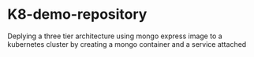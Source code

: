 # K8-demo-repository

Deplying a three tier architecture using mongo express image to a kubernetes cluster by creating a mongo container and a service attached
